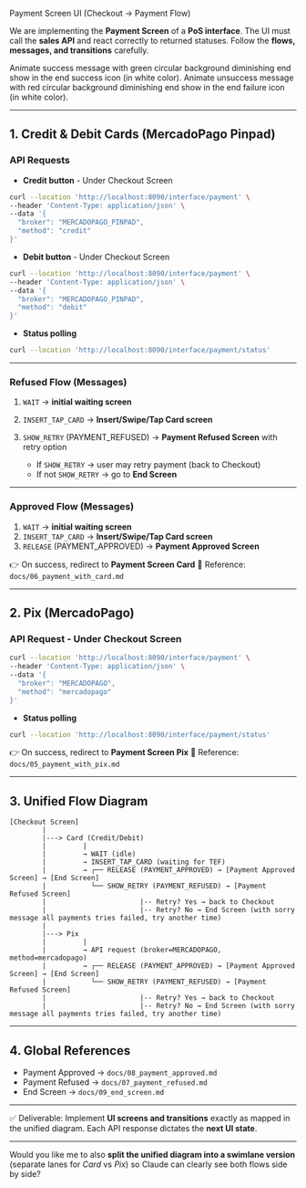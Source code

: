 Payment Screen UI (Checkout → Payment Flow)

We are implementing the **Payment Screen** of a **PoS interface**.
The UI must call the **sales API** and react correctly to returned statuses.
Follow the **flows, messages, and transitions** carefully.


Animate success message with green circular background diminishing end show in the end success icon (in white color).
Animate unsuccess message with red circular background diminishing end show in the end failure icon (in white color).

---

## 1. Credit & Debit Cards (MercadoPago Pinpad) 
### API Requests

* **Credit button** - Under Checkout Screen

```bash
curl --location 'http://localhost:8090/interface/payment' \
--header 'Content-Type: application/json' \
--data '{
  "broker": "MERCADOPAGO_PINPAD",
  "method": "credit"
}'
```

* **Debit button** - Under Checkout Screen

```bash
curl --location 'http://localhost:8090/interface/payment' \
--header 'Content-Type: application/json' \
--data '{
  "broker": "MERCADOPAGO_PINPAD",
  "method": "debit"
}'
```

* **Status polling**

```bash
curl --location 'http://localhost:8090/interface/payment/status'
```

---

### Refused Flow (Messages)

1. `WAIT` → **initial waiting screen**
2. `INSERT_TAP_CARD` → **Insert/Swipe/Tap Card screen**
3. `SHOW_RETRY` (PAYMENT\_REFUSED) → **Payment Refused Screen** with retry option

   * If `SHOW_RETRY` → user may retry payment (back to Checkout)
   * If not `SHOW_RETRY` → go to **End Screen**

---

### Approved Flow (Messages)

1. `WAIT` → **initial waiting screen**
2. `INSERT_TAP_CARD` → **Insert/Swipe/Tap Card screen**
3. `RELEASE` (PAYMENT\_APPROVED) → **Payment Approved Screen**

👉 On success, redirect to **Payment Screen Card**
📘 Reference: `docs/06_payment_with_card.md`

---

## 2. Pix (MercadoPago)

### API Request - Under Checkout Screen

```bash
curl --location 'http://localhost:8090/interface/payment' \
--header 'Content-Type: application/json' \
--data '{
  "broker": "MERCADOPAGO",
  "method": "mercadopago"
}'
```

* **Status polling**

```bash
curl --location 'http://localhost:8090/interface/payment/status'
```

👉 On success, redirect to **Payment Screen Pix**
📘 Reference: `docs/05_payment_with_pix.md`

---

## 3. Unified Flow Diagram

```
[Checkout Screen]
        |
        |---> Card (Credit/Debit)
        |         |
        |         → WAIT (idle)
        |         → INSERT_TAP_CARD (waiting for TEF)
        |         → ┌── RELEASE (PAYMENT_APPROVED) → [Payment Approved Screen] → [End Screen]
        |           └── SHOW_RETRY (PAYMENT_REFUSED) → [Payment Refused Screen]
        |                       |-- Retry? Yes → back to Checkout
        |                       |-- Retry? No → End Screen (with sorry message all payments tries failed, try another time)
        |
        |---> Pix
        |         |
        |         → API request (broker=MERCADOPAGO, method=mercadopago)
        |         → ┌── RELEASE (PAYMENT_APPROVED) → [Payment Approved Screen] → [End Screen]
        |           └── SHOW_RETRY (PAYMENT_REFUSED) → [Payment Refused Screen]
        |                       |-- Retry? Yes → back to Checkout
        |                       |-- Retry? No → End Screen (with sorry message all payments tries failed, try another time)
```

---

## 4. Global References

* Payment Approved → `docs/08_payment_approved.md`
* Payment Refused → `docs/07_payment_refused.md`
* End Screen → `docs/09_end_screen.md`

---

✅ Deliverable:
Implement **UI screens and transitions** exactly as mapped in the unified diagram.
Each API response dictates the **next UI state**.

---

Would you like me to also **split the unified diagram into a swimlane version** (separate lanes for *Card* vs *Pix*) so Claude can clearly see both flows side by side?

